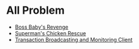 # All Problem
- [Boss Baby's Revenge](./Problem1)
- [Superman's Chicken Rescue](./Problem2)
- [Transaction Broadcasting and Monitoring Client](./Problem3)
